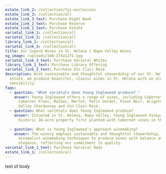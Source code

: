 ```yaml
---
estate_link_2: /collection/fyi-exclusives
estate_link_3: /collection/all
estate_link_3_text: Purchase Right Bank
estate_link_2_text: Purchase Reserve
estate_link_1_text: Purchase Estate
varietal_link_1: /collection/all
varietal_link_2: /collection/all
library_link_1: /collection/all
varietal_link_3: /collection/all
title: Our Superb Wines in St. Helena | Napa Valley Wines
og_image: /uploads/148-274a1271.jpg
varietal_link_3_text: Purchase Varietal Whites
library_link_1_text: Purchase Library Offering
varietal_link_2_text: Purchase Vin Clair Rosé
description: With sustainable and thoughtful stewardship of our St. Helena Napa
  estate, we produce beautiful, classic wines in St. Helena with an old world
  sensibility.
faqs:
  - question: "What varietals does Young Inglewood produce? "
    answer: Young Inglewood offers a range of wines, including Cabernet Sauvignon,
      Cabernet Franc, Malbec, Merlot, Petit Verdot, Pinot Noir, Aligoté, Napa
      Valley Chardonnay and Vin Clair Rosé.
  - question: What varietals does Young Inglewood produce?
    answer: Situated in St. Helena, Napa Valley, Young Inglewood Vineyards is on a
      historic 16-acre property first planted with Cabernet vines in the 1870s.
      ​
  - question: What is Young Inglewood's approach winemaking?
    answer: The winery employs sustainable and thoughtful stewardship, using
      minimalist winemaking techniques to produce wines with balance and
      elegance, reflecting our commitment to quality.
varietal_link_1_text: Purchase Varietal Reds
estate_link_1: /collection/all
---
```

t﻿est of body